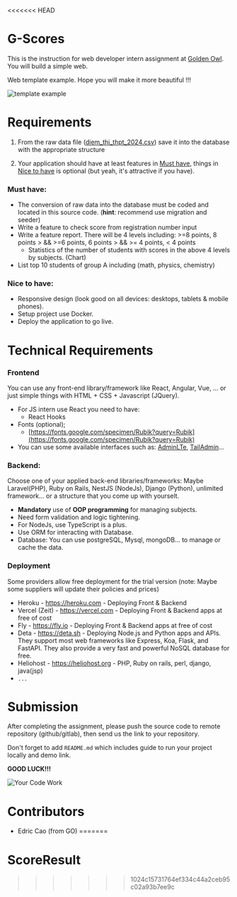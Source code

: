 <<<<<<< HEAD
# G-Scores

This is the instruction for web developer intern assignment at [Golden Owl](https://goldenowl.asia). You will build a simple web.

Web template example. Hope you will make it more beautiful !!!

![template example](./screenshots/mockup-ui.png) 
# Requirements
1. From the raw data file ([diem_thi_thpt_2024.csv](./dataset/diem_thi_thpt_2024.csv)) save it into the database with the appropriate structure

2. Your application should have at least features in [Must have](#must-have), things in [Nice to have](#nice-to-have) is optional (but yeah, it's attractive if you have).

### Must have:
- The conversion of raw data into the database must be coded and located in this source code. (**hint**: recommend use migration and seeder)
- Write a feature to check score from registration number input
- Write a feature report. There will be 4 levels including: >=8 points, 8 points > && >=6 points, 6 points > && >= 4 points, < 4 points
    - Statistics of the number of students with scores in the above 4 levels by subjects. (Chart)
- List top 10 students of group A including (math, physics, chemistry)
### Nice to have:

- Responsive design (look good on all devices: desktops, tablets & mobile phones).
- Setup project use Docker.
- Deploy the application to go live.

# Technical Requirements

### Frontend
You can use any front-end library/framework like React, Angular, Vue, ... or just simple things with HTML + CSS + Javascript (JQuery).
- For JS intern use React you need to have: 
  * React Hooks
- Fonts (optional);
  - [https://fonts.google.com/specimen/Rubik?query=Rubik](https://fonts.google.com/specimen/Rubik?query=Rubik)
- You can use some available interfaces such as: [AdminLTe](https://adminlte.io/), [TailAdmin](https://tailadmin.com/)...
  
### Backend: 
Choose one of your applied back-end libraries/frameworks: Maybe Laravel(PHP), Ruby on Rails, NestJS (NodeJs), Django (Python), unlimited framework... or a structure that you come up with yourselt. 
- **Mandatory** use of **OOP programming** for managing subjects.
- Need form validation and logic tightening.
- For NodeJs, use TypeScript is a plus.
- Use ORM for interacting with Database.
- Database: You can use postgreSQL, Mysql, mongoDB... to manage or cache the data. 

### Deployment
Some providers allow free deployment for the trial version  (note: Maybe some suppliers will update their policies and prices)

- Heroku - https://heroku.com - Deploying Front & Backend
- Vercel (Zeit) - https://vercel.com - Deploying Front & Backend apps at free of cost
- Fly - https://fly.io - Deploying Front & Backend apps at free of cost
- Deta - https://deta.sh - Deploying Node.js and Python apps and APIs. They support most web frameworks like Express, Koa, Flask, and FastAPI. They also provide a very fast and powerful NoSQL database for free.
- Heliohost - https://heliohost.org - PHP, Ruby on rails, perl, django, java(jsp)
- `...`
# Submission

After completing the assignment, please push the source code to remote repository (github/gitlab), then send us the link to your repository.

Don't forget to add `README.md` which includes guide to run your project locally and demo link.


**GOOD LUCK!!!**

![Your Code Work](./screenshots/meme.png)

# Contributors

- Edric Cao (from GO)
=======
# ScoreResult
>>>>>>> 1024c15731764ef334c44a2ceb95c02a93b7ee9c
